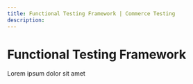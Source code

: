 ```yaml
---
title: Functional Testing Framework | Commerce Testing
description:
---
```


# Functional Testing Framework

Lorem ipsum dolor sit amet
